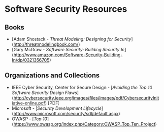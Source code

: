 # Software Security Resources

## Books
* [Adam Shostack - *Threat Modeling: Designing for Security*] (http://threatmodelingbook.com/)
* [Gary McGraw - *Software Security: Building Security In*] (http://www.amazon.com/Software-Security-Building-In/dp/0321356705)

## Organizations and Collections
* IEEE Cyber Security, Center for Secure Design - [*Avoiding the Top 10 Software Security Design Flaws*] (http://cybersecurity.ieee.org/images/files/images/pdf/CybersecurityInitiative-online.pdf) [PDF]
* Microsoft - [*Security Development Lifecycle*] (http://www.microsoft.com/security/sdl/default.aspx)
* OWASP - [*Top 10*] (https://www.owasp.org/index.php/Category:OWASP_Top_Ten_Project)


